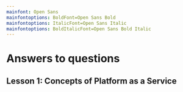 ```yaml
---
mainfont: Open Sans
mainfontoptions: BoldFont=Open Sans Bold
mainfontoptions: ItalicFont=Open Sans Italic
mainfontoptions: BoldItalicFont=Open Sans Bold Italic
---
```

# Answers to questions

## Lesson 1: Concepts of Platform as a Service
